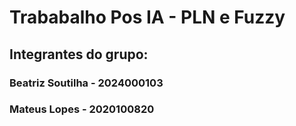 # Trababalho Pos IA - PLN e Fuzzy

## Integrantes do grupo:

### Beatriz Soutilha - 2024000103 
### Mateus Lopes - 2020100820
